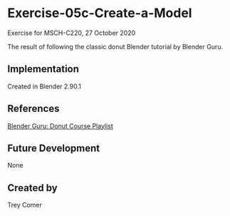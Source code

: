 # Exercise-05c-Create-a-Model
Exercise for MSCH-C220, 27 October 2020

The result of following the classic donut Blender tutorial by Blender Guru.

## Implementation
Created in Blender 2.90.1

## References
[Blender Guru: Donut Course Playlist](https://www.youtube.com/watch?v=NyJWoyVx_XI&list=PLjEaoINr3zgEq0u2MzVgAaHEBt--xLB6U)

## Future Development
None

## Created by 
Trey Comer
```
